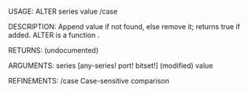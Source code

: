 USAGE:
     ALTER series value /case

DESCRIPTION:
     Append value if not found, else remove it; returns true if added.
     ALTER is a function .

RETURNS:
    (undocumented)

ARGUMENTS:
    series [any-series! port! bitset!]
        (modified)
    value

REFINEMENTS:
    /case
        Case-sensitive comparison
